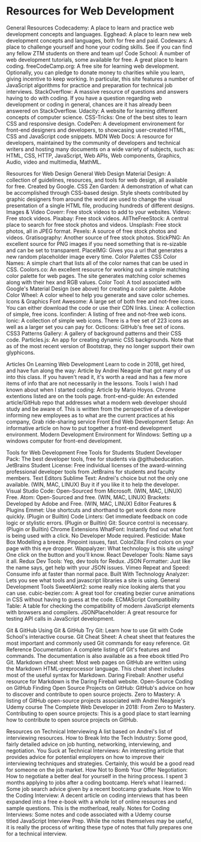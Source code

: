 # Resources for Web Development

General Resources
Codecademy: A place to learn and practice web development concepts and languages.
Egghead: A place to learn new web development concepts and languages, both for free and paid.
Codewars: A place to challenge yourself and hone your coding skills. See if you can find any fellow ZTM students on there and team up!
Code School: A number of web development tutorials, some available for free. A great place to learn coding.
freeCodeCamp.org: A free site for learning web development. Optionally, you can pledge to donate money to charities while you learn, giving incentive to keep working. In particular, this site features a number of JavaScript algorithms for practice and preparation for technical job interviews.
StackOverflow: A massive resource of questions and answers having to do with coding. If you have a question regarding web development or coding in general, chances are it has already been answered on StackOverflow.
Udacity: A website for learning different concepts of computer science.
CSS-Tricks: One of the best sites to learn CSS and responsive design.
CodePen: A development environement for front-end designers and developers, to showcasing user-created HTML, CSS and JavaScript code snippets.
MDN Web Docs: A resource for developers, maintained by the community of developers and technical writers and hosting many documents on a wide variety of subjects, such as: HTML, CSS, HTTP, JavaScript, Web APIs, Web components, Graphics, Audio, video and multimedia, MathML.

Resources for Web Design
General Web Design
Material Design: A collection of guidelines, resources, and tools for web design, all available for free. Created by Google.
CSS Zen Garden: A demonstration of what can be accomplished through CSS-based design. Style sheets contributed by graphic designers from around the world are used to change the visual presentation of a single HTML file, producing hundreds of different designs.
Images & Video
Coverr: Free stock videos to add to your websites.
Videvo: Free stock videos.
Pixabay: Free stock videos.
AllTheFreeStock: A central place to search for free stock photos and videos.
Unsplash: Free stock photos, all in JPEG format.
Pexels: A source of free stock photos and videos.
Gratisography: Another source of free stock photos.
StickPNG: An excellent source for PNG images if you need something that is re-sizable and can be set to transparent.
PlaceIMG: Gives you a url that generates a new random placeholder image every time.
Color Palettes
CSS Color Names: A simple chart that lists all of the color names that can be used in CSS.
Coolors.co: An excellent resource for working out a simple matching color palette for web pages. The site generates matching color schemes along with their hex and RGB values.
Color Tool: A tool associated with Google's Material Design (see above) for creating a color palette.
Adobe Color Wheel: A color wheel to help you generate and save color schemes.
Icons & Graphics
Font Awesome: A large set of both free and not-free icons. You can either download the code or use their CDN links.
Linea: A collection of simple, free icons.
Iconfinder: A listing of free and not-free web icons.
Ionic: A collection of simple web icons. There is a free set of 223 icons as well as a larger set you can pay for.
Octicons: GitHub's free set of icons.
CSS3 Patterns Gallery: A gallery of background patterns and their CSS code.
Particles.js: An app for creating dynamic CSS backgrounds.
Note that as of the most recent version of Bootstrap, they no longer support their own glyphicons.

Articles On Learning Web Development
Learn to code in 2018, get hired, and have fun along the way: Article by Andrei Neagoie that got many of us into this class. If you haven't read it, it's worth a read and has a few more items of info that are not necessarily in the lessons.
Tools I wish I had known about when I started coding: Article by Mario Hoyos. Chrome extentions listed are on the tools page.
front-end-guide: An extended article/GitHub repo that addresses what a modern web developer should study and be aware of. This is written from the perspective of a developer informing new employees as to what are the current practices at his company, Grab ride-sharing service
Front End Web Development Setup: An informative article on how to put together a front-end development environment.
Modern Development Environment for Windows: Setting up a windows computer for front-end development.

Tools for Web Development
Free Tools for Students
Student Developer Pack: The best developer tools, free for students via @githubeducation.
JetBrains Student License: Free individual licenses of the award-winning professional developer tools from JetBrains for students and faculty members.
Text Editors
Sublime Text: Andrei's choice but not the only one available. (WIN, MAC, LINUX) Buy it if you like it to help the developer.
Visual Studio Code: Open-Sourced from Microsoft. (WIN, MAC, LINUX) Free.
Atom: Open-Sourced and free. (WIN, MAC, LINUX)
Brackets: Developed by Adobe and Free. (WIN, MAC, LINUX)
Editor Features & Plugins
Emmet: Use shortcuts and shorthand to get work done more quickly. (Plugin or Builtin)
Code Linters: Get immediate feedback on code logic or stylistic errors. (Plugin or Builtin)
Git: Source control is necessary. (Plugin or Builtin)
Chrome Extensions
WhatFont: Instantly find out what font is being used with a click. No Developer Mode required.
Pesticide: Make Box Modelling a breeze. Pinpoint issues, fast.
ColorZilla: Find colors on your page with this eye dropper.
Wappalyzer: What technology is this site using? One click on the button and you'll know.
React Developer Tools: Name says it all.
Redux Dev Tools: Yep, dev tools for Redux.
JSON Formatter: Just like the name says, get help with your JSON issues.
Vimeo Repeat and Speed: Consume info at faster than normal pace.
Built With Technology Analyzer: Lets you see what tools and javascript libraries a site is using.
General Development Tools
SweetAlert2: some really nice looking alerts that you can use.
cubic-bezier.com: A great tool for creating bezier curve animations in CSS without having to guess at the code.
ECMAScript Compatibility Table: A table for checking the compatibility of modern JavaScript elements with browsers and compilers.
JSONPlaceholder: A great resource for testing API calls in JavaScript development.

Git & GitHub
Using Git & GitHub
Try Git: Learn how to use Git with Code School's interactive course.
Git Cheat Sheet: A cheat sheet that features the most important and commonly used Git commands for easy reference.
Git Reference Documentation: A complete listing of Git's features and commands. The documentation is also available as a free ebook titled Pro Git.
Markdown cheat sheet: Most web pages on GitHub are written using the Markdown HTML-preprocessor language. This cheat sheet includes most of the useful syntax for Markdown.
Daring Fireball: Another useful resource for Markdown is the Daring Fireball website.
Open-Source Coding on GitHub
Finding Open Source Projects on GitHub: GitHub's advice on how to discover and contribute to open source projects.
Zero to Mastery: A listing of GitHub open-source projects associated with Andrei Neagoie's Udemy course The Complete Web Developer in 2018: From Zero to Mastery.
Contributing to open source projects: This is a good place to start learning how to contribute to open source projects on GitHub.

Resources on Technical Interviewing
A list based on Andrei's list of interviewing resources.
How to Break Into the Tech Industry: Some good, fairly detailed advice on job hunting, networking, interviewing, and negotiation.
You Suck at Technical Interviews: An interesting article that provides advice for potential employers on how to improve their interviewing techniques and strategies. Certainly, this would be a good read for someone on the job market.
How Not to Bomb Your Offer Negotiation: How to negotiate a better deal for yourself in the hiring process.
I spent 3 months applying to jobs after a coding bootcamp. Here’s what I learned.: Some job search advice given by a recent bootcamp graduate.
How to Win the Coding Interview: A decent article on coding interviews that has been expanded into a free e-book with a whole lot of online resources and sample questions. This is the motherload, really.
Notes for Coding Interviews: Some notes and code associated with a Udemy course titled JavaScript Interview Prep. While the notes themselves may be useful, it is really the process of writing these type of notes that fully prepares one for a technical interview.


